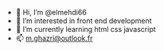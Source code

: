 - 👋 Hi, I’m @elmehdi66
- 👀 I’m interested in front end development
- 🌱 I’m currently learning html css javascript 
- 📫 m.ghazri@outlook.fr

<!---
elmehdi66/elmehdi66 is a ✨ special ✨ repository because its `README.md` (this file) appears on your GitHub profile.
You can click the Preview link to take a look at your changes.
--->
